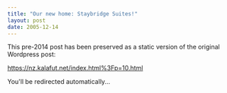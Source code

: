 ```yaml
---
title: "Our new home: Staybridge Suites!"
layout: post
date: 2005-12-14
---
```


This pre-2014 post has been preserved as a static version of the original Wordpress post:

https://nz.kalafut.net/index.html%3Fp=10.html

You'll be redirected automatically...

<head>
  <meta http-equiv="refresh" content="5;url=https://nz.kalafut.net/index.html%3Fp=10.html">
</head>

